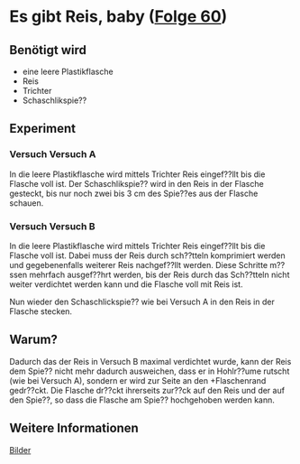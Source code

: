 # Es gibt Reis, baby ([Folge 60](http://minkorrekt.de/minkorrekt-folge-60-sent-in-the-clowns/))

## Benötigt wird

- eine leere Plastikflasche
- Reis
- Trichter
- Schaschlikspie??

## Experiment

### Versuch Versuch A

In die leere Plastikflasche wird mittels Trichter Reis eingef??llt bis die Flasche voll ist.
Der Schaschlikspie?? wird in den Reis in der Flasche gesteckt, bis nur noch zwei bis 3 cm des Spie??es aus der Flasche schauen.

### Versuch Versuch B

In die leere Plastikflasche wird mittels Trichter Reis eingef??llt bis die Flasche voll ist.
Dabei muss der Reis durch sch??tteln komprimiert werden und gegebenenfalls weiterer Reis nachgef??llt werden.
Diese Schritte m??ssen mehrfach ausgef??hrt werden, bis der Reis durch das Sch??tteln nicht weiter verdichtet werden kann und die Flasche voll mit Reis ist.

Nun wieder den Schaschlickspie?? wie bei Versuch A in den Reis in der Flasche stecken.

## Warum?

Dadurch das der Reis in Versuch B maximal verdichtet wurde, kann der Reis dem Spie?? nicht mehr dadurch ausweichen, dass er in Hohlr??ume rutscht (wie bei Versuch A), sondern er wird zur Seite an den
+Flaschenrand gedr??ckt. Die Flasche dr??ckt ihrerseits zur??ck auf den Reis und der auf den Spie??, so dass die Flasche am Spie?? hochgehoben werden kann.

## Weitere Informationen

[Bilder](https://picasaweb.google.com/107341743493109591753/Minkorrekt60)
